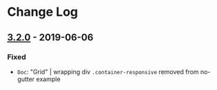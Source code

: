 # Change Log

## [3.2.0](https://www.secrz.de/bitbucket/projects/CAKE/repos/phoenix/browse?at=refs%2Ftags%2Fv3.2.0) - 2019-06-06

### Fixed

* `Doc`: "Grid" | wrapping div `.container-responsive` removed from no-gutter example
